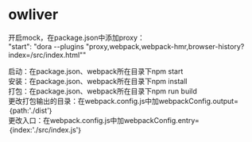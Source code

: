# owliver
开启mock，在package.json中添加proxy：       
"start": "dora --plugins \"proxy,webpack,webpack-hmr,browser-history?index=/src/index.html\""       
           
启动：在package.json、webpack所在目录下npm start       
安装：在package.json、webpack所在目录下npm install      
打包：在package.json、webpack所在目录下npm run build     
更改打包输出的目录：在webpack.config.js中加webpackConfig.output=｛path:'./dist'｝            
更改入口：在webpack.config.js中加webpackConfig.entry=｛index:'./src/index.js'｝ 
